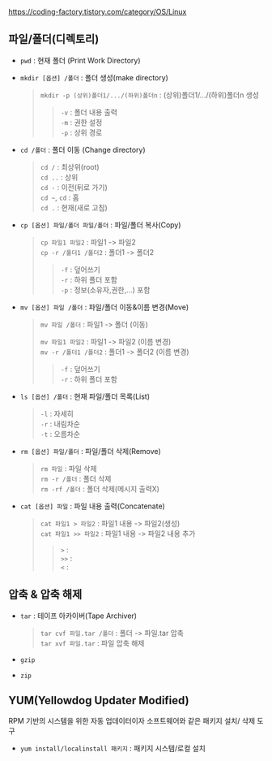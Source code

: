 https://coding-factory.tistory.com/category/OS/Linux

## 파일/폴더(디렉토리)
+ ``pwd`` : 현재 폴더 (Print Work Directory)

+ ``mkdir [옵션] /폴더`` : 폴더 생성(make directory)
    >``mkdir -p (상위)폴더1/.../(하위)폴더n`` : (상위)폴더1/.../(하위)폴더n 생성
    >>``-v`` : 폴더 내용 출력<br>
    ``-m`` : 권한 설정<br>
    ``-p`` : 상위 경로<br>
+ ``cd /폴더`` : 폴더 이동 (Change directory)
    >``cd /`` : 최상위(root)<br>
    ``cd ..`` : 상위<br>
    ``cd -`` : 이전(뒤로 가기)<br>
    ``cd ~``, ``cd`` : 홈<br>
    ``cd .`` : 현재(새로 고침)


+ ``cp [옵션] 파일/폴더 파일/폴더`` : 파일/폴더 복사(Copy)
    >``cp 파일1 파일2`` : 파일1 -> 파일2<br>
    ``cp -r /폴더1 /폴더2`` : 폴더1 -> 폴더2
    >>``-f`` : 덮어쓰기<br>
    ``-r`` : 하위 폴더 포함<br>
    ``-p`` : 정보(소유자,권한,...) 포함<br>


+ ``mv [옵션] 파일 /폴더`` : 파일/폴더 이동&이름 변경(Move)
    >``mv 파일 /폴더`` : 파일1 -> 폴더 (이동)
    >
    >``mv 파일1 파일2`` : 파일1 -> 파일2 (이름 변경)<br>
    ``mv -r /폴더1 /폴더2`` : 폴더1 -> 폴더2 (이름 변경)<br>
    >>``-f`` : 덮어쓰기<br>
    ``-r`` : 하위 폴더 포함<br>


+ ``ls [옵션] /폴더`` : 현재 파일/폴더 목록(List)
    >``-l`` : 자세히<br>
    ``-r`` : 내림차순<br>
    ``-t`` : 오름차순


+ ``rm [옵션] 파일/폴더`` : 파일/폴더 삭제(Remove)
    >``rm 파일`` : 파일 삭제<br>
    ``rm -r /폴더`` : 폴더 삭제<br>
    ``rm -rf /폴더`` : 폴더 삭제(메시지 출력X)

+ ``cat [옵션] 파일`` : 파일 내용 출력(Concatenate)
    >``cat 파일1 > 파일2`` : 파일1 내용 -> 파일2(생성)<br>
    ``cat 파일1 >> 파일2`` : 파일1 내용 -> 파일2 내용 추가
    >>``>`` : <br>
    ``>>`` : <br>
    ``<`` : 

## 압축 & 압축 해제
+ ``tar`` : 테이프 아카이버(Tape Archiver)
    >``tar cvf 파일.tar /폴더`` : 폴더 -> 파일.tar 압축<br>
    ``tar xvf 파일.tar`` : 파일 압축 해제


+ ``gzip``
+ ``zip``


## YUM(Yellowdog Updater Modified)
RPM 기반의 시스템을 위한 자동 업데이터이자 소프트웨어와 같은 패키지 설치/ 삭제 도구
+ ``yum install/localinstall 패키지`` : 패키지 시스템/로컬 설치